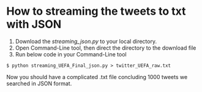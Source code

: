 # How to streaming the tweets to txt with JSON

1. Download the *streaming_json.py* to your local directory.
2. Open Command-Line tool, then direct the directory to the download file
3. Run below code in your Command-Line tool

```
$ python streaming_UEFA_Final_json.py > twitter_UEFA_raw.txt
```

Now you should have a complicated .txt file concluding 1000 tweets we searched in JSON format.
